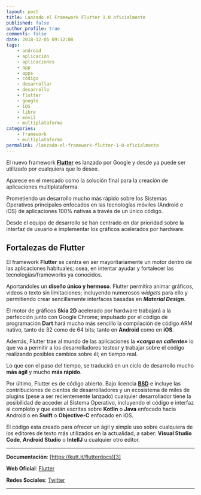 ```yaml
---
layout: post
title: Lanzado el Framework Flutter 1.0 oficialmente
published: false
author_profile: true
comments: false
date: 2018-12-05 09:12:08
tags:
    - android
    - aplicación
    - aplicaciones
    - app
    - apps
    - código
    - desarrollar
    - desarrollo
    - flutter
    - google
    - iOS
    - libre
    - móvil
    - multiplataforma
categories:
    - framework
    - multiplataforma
permalink: /lanzado-el-framework-flutter-1-0-oficialmente
---
```

El nuevo framework [**Flutter**][1] es lanzado por Google y desde ya puede ser utilizado por cualquiera que lo desee.
  
Aparece en el mercado como la solución final para la creación de aplicaciones multiplataforma.

Prometiendo un desarrollo mucho más rápido sobre los Sistemas Operativos principales enfocados en las tecnologías móviles (Android e iOS) de aplicaciones 100% nativas a través de un único código.

Desde el equipo de desarrollo se han centrado en dar prioridad sobre la interfaz de usuario e implementar los gráficos acelerados por hardware.

## Fortalezas de Flutter

El framework **Flutter** se centra en ser mayoritariamente un motor dentro de las aplicaciones habituales; osea, en intentar ayudar y fortalecer las tecnologías/frameworks ya conocidos.

Aportandoles un **diseño único y hermoso**. Flutter permitira animar gráficos, videos o texto sin limitaciones; incluyendo numerosos _widgets_ para ello y permitiendo crear sencillamente interfaces basadas en **_Material Design_**.

El motor de gráficos **Skia 2D** acelerado por hardware trabajará a la perfección junto con Google Chrome; impulsado por el código de programación **Dart** hará mucho más sencillo la compilación de código ARM nativo, tanto de 32 como de 64 bits; tanto en **Android** como en **iOS**.

Además, Flutter trae al mundo de las aplicaciones la **_&#171;carga en caliente&#187;_** lo que va a permitir a los desarrolladores testear y trabajar sobre el código realizando posibles cambios sobre él; en tiempo real.
  
Lo que con el paso del tiempo, se traducirá en un ciclo de desarrollo mucho **más ágil** y mucho **más rápido**.

Por último, Flutter es de código abierto. Bajo licencia **[BSD][2]** e incluye las contribuciones de cientos de desarrolladores y un ecosistema de miles de plugins (pese a ser recientemente lanzado) cualquier desarrollador tiene la posibilidad de acceder al Sistema Operativo, incluyendo el código e interfaz al completo y que están escritas sobre **Kotlin** o **Java** enfocado hacia Android o en **Swift** o **Objective-C** enfocado en iOS.

El código esta creado para ofrecer un ágil y simple uso sobre cualquiera de los editores de texto más utilizados en la actualidad, a saber: **Visual Studio Code**, **Android Studio** o **IntellJ** u cualquier otro editor.



* * *

**Documentación**: [https://kutt.it/flutterdocs][3]
  
**Web Oficial**: [Flutter][1]
  
**Redes Sociales**: [Twitter][4]

* * *

 [1]: https://kutt.it/flutter
 [2]: https://es.wikipedia.org/wiki/Licencia_BSD
 [3]: https://flutter.io/docs
 [4]: https://twitter.com/flutterio